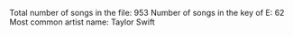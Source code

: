 Total number of songs in the file: 953
Number of songs in the key of E: 62
Most common artist name: Taylor Swift